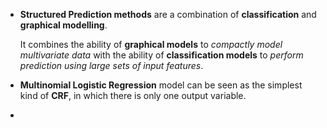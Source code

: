 - **Structured Prediction methods** are a combination of **classification** and **graphical modelling**.

  It combines the ability of **graphical models** to *compactly model multivariate data* with the ability of **classification models** to *perform prediction using large sets of input features*.

- **Multinomial Logistic Regression** model can be seen as the simplest kind of **CRF**, in which there is only one output variable.

- 

